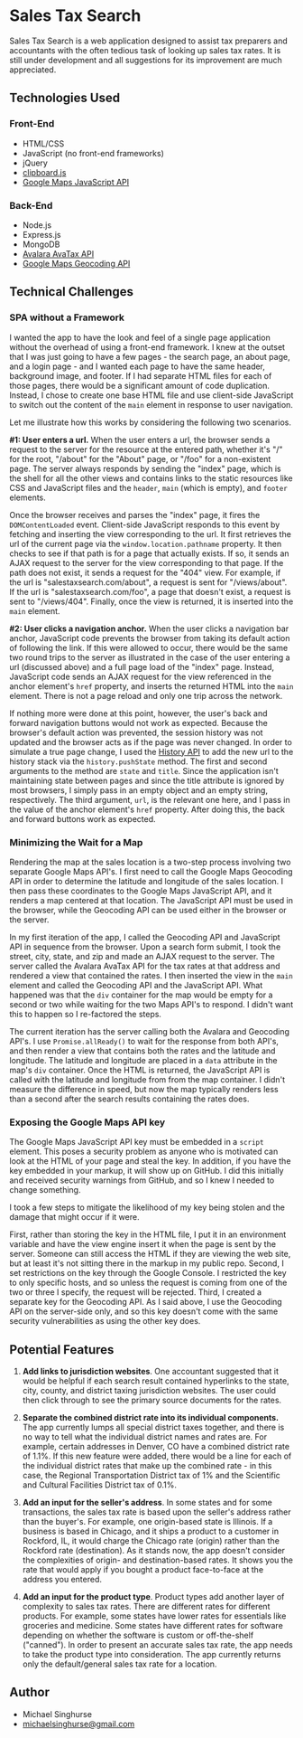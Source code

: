 # Sales Tax Search 

Sales Tax Search is a web application designed to assist tax preparers and
accountants with the often tedious task of looking up sales tax rates. It is
still under development and all suggestions for its improvement are much
appreciated.

## Technologies Used 

### Front-End
* HTML/CSS
* JavaScript (no front-end frameworks)
* jQuery 
* [clipboard.js](https://clipboardjs.com/)
* [Google Maps JavaScript API](https://developers.google.com/maps/documentation/javascript/overview)

### Back-End
* Node.js
* Express.js
* MongoDB
* [Avalara AvaTax API](https://developer.avalara.com/)
* [Google Maps Geocoding API](https://developers.google.com/maps/documentation/geocoding/overview)

## Technical Challenges
### SPA without a Framework

I wanted the app to have the look and feel of a single page application without
the overhead of using a front-end framework. I knew at the outset that I was
just going to have a few pages - the search page, an about page, and a login
page - and I wanted each page to have the same header, background image, and
footer. If I had separate HTML files for each of those pages, there would be a
significant amount of code duplication. Instead, I chose to create one base HTML
file and use client-side JavaScript to switch out the content of the `main`
element in response to user navigation.

Let me illustrate how this works by considering the following two scenarios.

**#1: User enters a url.** When the user enters a url, the browser sends a
request to the server for the resource at the entered path, whether it's "/" for
the root, "/about" for the "About" page, or "/foo" for a non-existent page. The
server always responds by sending the "index" page, which is the shell for all
the other views and contains links to the static resources like CSS and
JavaScript files and the `header`, `main` (which is empty), and `footer`
elements. 

Once the browser receives and parses the "index" page, it fires the
`DOMContentLoaded` event. Client-side JavaScript responds to this event by
fetching and inserting the view corresponding to the url.  It first retrieves
the url of the current page via the `window.location.pathname` property. It then
checks to see if that path is for a page that actually exists. If so, it sends
an AJAX request to the server for the view corresponding to that page. If the
path does not exist, it sends a request for the "404" view. For example, if the
url is "salestaxsearch.com/about", a request is sent for "/views/about". If the
url is "salestaxsearch.com/foo", a page that doesn't exist, a request is sent to
"/views/404". Finally, once the view is returned, it is inserted into the `main`
element.

**#2: User clicks a navigation anchor.** When the user clicks a navigation bar
anchor, JavaScript code prevents the browser from taking its default action of
following the link. If this were allowed to occur, there would be the same two
round trips to the server as illustrated in the case of the user entering a url
(discussed above) and a full page load of the "index" page. Instead, JavaScript
code sends an AJAX request for the view referenced in the anchor element's
`href` property, and inserts the returned HTML into the `main` element. There is
not a page reload and only one trip across the network.

If nothing more were done at this point, however, the user's back and forward
navigation buttons would not work as expected. Because the browser's default
action was prevented, the session history was not updated and the browser acts
as if the page was never changed. In order to simulate a true page change, I
used the [History API](https://developer.mozilla.org/en-US/docs/Web/API/History)
to add the new url to the history stack via the `history.pushState` method.  The
first and second arguments to the method are `state` and `title`. Since the
application isn't maintaining state between pages and since the title attribute
is ignored by most browsers, I simply pass in an empty object and an empty
string, respectively. The third argument, `url`, is the relevant one here, and I
pass in the value of the anchor element's `href` property. After doing this, the
back and forward buttons work as expected. 

### Minimizing the Wait for a Map

Rendering the map at the sales location is a two-step process involving two
separate Google Maps API's. I first need to call the Google Maps Geocoding API
in order to determine the latitude and longitude of the sales location.  I then
pass these coordinates to the Google Maps JavaScript API, and it renders a map
centered at that location. The JavaScript API must be used in the browser, while
the Geocoding API can be used either in the browser or the server.

In my first iteration of the app, I called the Geocoding API and JavaScript API
in sequence from the browser. Upon a search form submit, I took the street,
city, state, and zip and made an AJAX request to the server. The server called
the Avalara AvaTax API for the tax rates at that address and rendered a view
that contained the rates. I then inserted the view in the `main` element and
called the Geocoding API and the JavaScript API. What happened was that the
`div` container for the map would be empty for a second or two while waiting for
the two Maps API's to respond. I didn't want this to happen so I re-factored the
steps.

The current iteration has the server calling both the Avalara and Geocoding
API's. I use `Promise.allReady()` to wait for the response from both API's, and
then render a view that contains both the rates and the latitude and longitude.
The latitude and longitude are placed in a `data` attribute in the map's `div`
container. Once the HTML is returned, the JavaScript API is called with the
latitude and longitude from from the map container. I didn't measure the
difference in speed, but now the map typically renders less than a second after
the search results containing the rates does. 

### Exposing the Google Maps API key

The Google Maps JavaScript API key must be embedded in a `script` element.  This
poses a security problem as anyone who is motivated can look at the HTML of your
page and steal the key. In addition, if you have the key embedded in your
markup, it will show up on GitHub. I did this initially and received security
warnings from GitHub, and so I knew I needed to change something.

I took a few steps to mitigate the likelihood of my key being stolen and the
damage that might occur if it were. 

First, rather than storing the key in the HTML file, I put it in an environment
variable and have the view engine insert it when the page is sent by the server.
Someone can still access the HTML if they are viewing the web site, but at least
it's not sitting there in the markup in my public repo. Second, I set
restrictions on the key through the Google Console. I restricted the key to only
specific hosts, and so unless the request is coming from one of the two or three
I specify, the request will be rejected. Third, I created a separate key for the
Geocoding API. As I said above, I use the Geocoding API on the server-side only,
and so this key doesn't come with the same security vulnerabilities as using the
other key does. 

## Potential Features
1. **Add links to jurisdiction websites**. One accountant suggested that it
   would be helpful if each search result contained hyperlinks to the state,
   city, county, and district taxing jurisdiction websites. The user could then
   click through to see the primary source documents for the rates.

2. **Separate the combined district rate into its individual components.** The
   app currently lumps all special district taxes together, and there is no way
   to tell what the individual district names and rates are. For example,
   certain addresses in Denver, CO have a combined district rate of 1.1%. If
   this new feature were added, there would be a line for each of the individual
   district rates that make up the combined rate - in this case, the Regional
   Transportation District tax of 1% and the Scientific and Cultural Facilities
   District tax of 0.1%.

3. **Add an input for the seller's address**. In some states and for some
   transactions, the sales tax rate is based upon the seller's address rather
   than the buyer's. For example, one origin-based state is Illinois. If a 
   business is based in Chicago, and it ships a product to a customer in
   Rockford, IL, it would charge the Chicago rate (origin) rather than the
   Rockford rate (destination). As it stands now, the app doesn't consider the
   complexities of origin- and destination-based rates. It shows you the rate
   that would apply if you bought a product face-to-face at the address you
   entered. 

4. **Add an input for the product type**. Product types add another layer of
   complexity to sales tax rates. There are different rates for different
   products. For example, some states have lower rates for essentials like
   groceries and medicine. Some states have different rates for software
   depending on whether the software is custom or off-the-shelf ("canned"). In
   order to present an accurate sales tax rate, the app needs to take the
   product type into consideration. The app currently returns only the 
   default/general sales tax rate for a location.
   
## Author
* Michael Singhurse
* michaelsinghurse@gmail.com 

